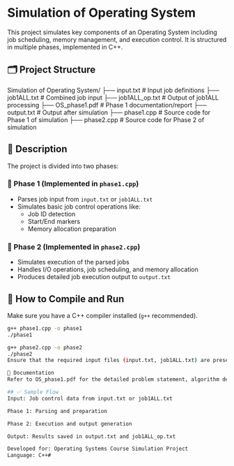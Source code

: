 # Simulation of Operating System

This project simulates key components of an Operating System including job scheduling, memory management, and execution control. It is structured in multiple phases, implemented in C++.

## 🗂️ Project Structure

Simulation of Operating System/
├── input.txt # Input job definitions
├── job1ALL.txt # Combined job input
├── job1ALL_op.txt # Output of job1ALL processing
├── OS_phase1.pdf # Phase 1 documentation/report
├── output.txt # Output after simulation
├── phase1.cpp # Source code for Phase 1 of simulation
├── phase2.cpp # Source code for Phase 2 of simulation

## 📌 Description

The project is divided into two phases:

### 🔹 Phase 1 (Implemented in `phase1.cpp`)

- Parses job input from `input.txt` or `job1ALL.txt`
- Simulates basic job control operations like:
  - Job ID detection
  - Start/End markers
  - Memory allocation preparation

### 🔹 Phase 2 (Implemented in `phase2.cpp`)

- Simulates execution of the parsed jobs
- Handles I/O operations, job scheduling, and memory allocation
- Produces detailed job execution output to `output.txt`

## 🚀 How to Compile and Run

Make sure you have a C++ compiler installed (`g++` recommended).

```sh
g++ phase1.cpp -o phase1
./phase1

g++ phase2.cpp -o phase2
./phase2
Ensure that the required input files (input.txt, job1ALL.txt) are present in the same directory before running the programs.

📄 Documentation
Refer to OS_phase1.pdf for the detailed problem statement, algorithm description, and system architecture overview.

## ✅ Sample Flow
Input: Job control data from input.txt or job1ALL.txt

Phase 1: Parsing and preparation

Phase 2: Execution and output generation

Output: Results saved in output.txt and job1ALL_op.txt

Developed for: Operating Systems Course Simulation Project
Language: C++#

